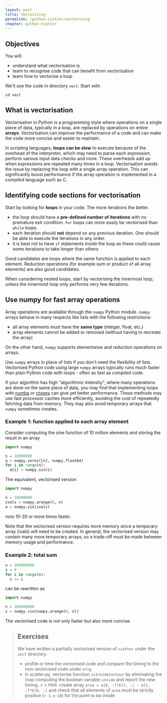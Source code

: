 ```yaml
---
layout: post
title: Vectorising
permalink: /python-scatter/vectorising
chapter: python-scatter
---
```



## Objectives

You will:

* understand what vectorisation is
* learn to recognise code that can benefit from vectorisation
* learn how to vectorise a loop

We'll use the code in directory `vect`. Start with
```
cd vect
```

## What is vectorisation

Vectorisation in Python is a programming style where operations on a single piece of data, typically in a loop, are replaced by operations on entire **arrays**. Vectorisation can improve the performance of a code and can make the code more concise and easier to maintain.

In scripting languages, **loops can be slow** to execute because of the overhead of the interpreter, which may need to parse each expression, perform various input data checks and more. These overheads add up when expressions are repeated many times in a loop. Vectorisation avoids the issue by replacing the loop with a single array operation. This can significantly boost performance if the array operation is implemented in a compiled language such as C. 

## Identifying code sections for vectorisation

Start by looking for **loops** in your code. The more iterations the better. 

 * the loop should have a **pre-defined number of iterations** with no premature exit condition. `for` loops can more easily be vectorised than `while` loops. 
 * each iteration should **not** depend on any previous iteration. One should be able to execute the iterations in any order.
 * it is best not to have `if` statements inside the loop as these could cause some iterations to take longer than others

Good candidates are loops where the same function is applied to each element. Reduction operations (for example sum or product of all array elements) are also good candidates. 

When considering nested loops, start by vectorising the innermost loop, unless the innermost loop only performs very few iterations.

## Use numpy for fast array operations

 Array operations are available through the `numpy` Python module. `numpy` arrays behave in many respects like lists with the following restrictions:

 * all array elements must have the **same type** (integer, float, etc.)
 * array elements cannot be added or removed (without having to recreate the array)

On the other hand, `numpy` supports elementwise and reduction operations on arrays.

Use `numpy` arrays in place of lists if you don't need the flexibility of lists. Vectorised Python code using large `numpy` arrays typically runs much faster than plain Python code with loops - often as fast as compiled code. 

If your algorithm has high "algorithmic intensity", where many operations are done on the same piece of data, you may find that implementing loops with [numba](https://nesi.github.io/perf-training/python-scatter/numba) or [ctypes](https://nesi.github.io/perf-training/python-scatter/ctypes) can give yet better performance. These methods may use fast processor caches more efficiently, avoiding the cost of repeatedly fetching data from memory. They may also avoid temporary arrays that `numpy` sometimes creates.

### Example 1: function applied to each array element

Consider computing the sine function of 10 million elements and storing the result in an array
```python
import numpy

n = 10000000
a = numpy.zeros([n], numpy.float64)
for i in range(n):
  a[i] = numpy.sin(i)
```

The equivalent, vectorised version
```python
import numpy

n = 10000000
ivals = numpy.arange(0, n)
a = numpy.sin(ivals)
```
runs 10-20 or more times faster.

Note that the vectorised version requires more memory since a temporary array (ivals) will need to be created. In general, the vectorised version may contain many more temporary arrays, so a trade-off must be made between memory usage and performance.

### Example 2: total sum


```python
n = 100000000
s = 0
for i in range(n):
  s += i
```
can be rewritten as
```python
import numpy

n = 100000000
s = numpy.sum(numpy.arange(0, n))
```
The vectorised code is not only faster but also more concise.


> ## Exercises
> We have written a partially vectorised version of `scatter` under the `vect` directory. 
> * profile or time the vectorised code and compare the timing to the non-vectorised code under `orig`
> * in scatter.py, vectorise function `isInsideContour` by eliminating the loop computing the boolean variable `inside` and report the new timing. 
    > > Hint: create array `area = a[0, :]*b[1, :] - a[1, :]*b[0, :]` and check that all elements of `area` must be strictly positive (`> 1.e-10`) for the point to be inside
 
